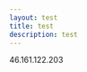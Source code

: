 ```yaml
---
layout: test
title: test
description: test
---
```


<html>
<body>
<p>46.161.122.203</p>
<p></p>
</body>

</html>
